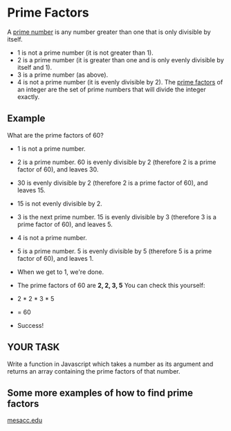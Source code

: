 # Prime Factors
A [prime number](https://en.wikipedia.org/wiki/Prime_number) is any number greater than one that is only divisible by itself.

- 1 is not a prime number (it is not greater than 1).
- 2 is a prime number (it is greater than one and is only evenly divisible by itself and 1).
- 3 is a prime number (as above).
- 4 is not a prime number (it is evenly divisible by 2).
The [prime factors](https://en.wikipedia.org/wiki/Prime_number#Unique_factorization) of an integer are the set of prime numbers that will divide the integer exactly.

## Example
What are the prime factors of 60?

- 1 is not a prime number.
- 2 is a prime number. 60 is evenly divisible by 2 (therefore 2 is a prime factor of 60), and leaves 30.
- 30 is evenly divisible by 2 (therefore 2 is a prime factor of 60), and leaves 15.
- 15 is not evenly divisible by 2.
- 3 is the next prime number. 15 is evenly divisible by 3 (therefore 3 is a prime factor of 60), and leaves 5.
- 4 is not a prime number.
- 5 is a prime number. 5 is evenly divisible by 5 (therefore 5 is a prime factor of 60), and leaves 1.
- When we get to 1, we're done.
- The prime factors of 60 are **2, 2, 3, 5**
You can check this yourself:

- 2 * 2 * 3 * 5
- = 60
- Success!
## YOUR TASK
Write a function in Javascript which takes a number as its argument and returns an array containing the prime factors of that number.

## Some more examples of how to find prime factors 
[mesacc.edu](https://www.mesacc.edu/~scotz47781/mat120/notes/radicals/simplify/images/examples/prime_factorization.html#:~:text=Step%201%3A%20Start%20by%20dividing,a%20product%20of%20prime%20numbers.)